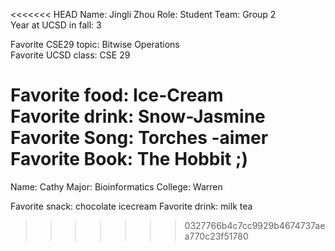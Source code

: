 <<<<<<< HEAD
Name:  Jingli Zhou
Role:  Student
Team:  Group 2  
Year at UCSD in fall: 3

Favorite CSE29 topic: Bitwise Operations  
Favorite UCSD class: CSE 29

Favorite food:  Ice-Cream  
Favorite drink: Snow-Jasmine 
Favorite Song: Torches -aimer  
Favorite Book: The Hobbit ;)
=======
Name: Cathy
Major: Bioinformatics
College: Warren

Favorite snack: chocolate icecream
Favorite drink: milk tea

>>>>>>> 0327766b4c7cc9929b4674737aea770c23f51780
